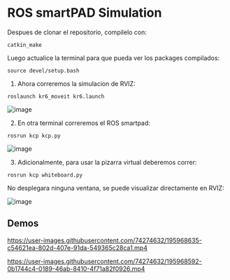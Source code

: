# ROS smartPAD Simulation

Despues de clonar el repositorio, compilelo con:

```
catkin_make
```
Luego actualice la terminal para que pueda ver los packages compilados:
```
source devel/setup.bash
```
1. Ahora correremos la simulacion de RVIZ:
```
roslaunch kr6_moveit kr6.launch
```
![image](https://user-images.githubusercontent.com/74274632/195968323-06e21508-8c71-4fd5-a5f3-be2323bc8766.png)

2. En otra terminal correremos el ROS smartpad:
```
rosrun kcp kcp.py
```
![image](https://user-images.githubusercontent.com/74274632/195968235-7fdbfff6-000a-4247-b761-246dc4b4b5ca.png)


3. Adicionalmente, para usar la pizarra virtual deberemos correr:

```
rosrun kcp whiteboard.py
```
No desplegara ninguna ventana, se puede visualizar directamente en RVIZ:

![image](https://user-images.githubusercontent.com/74274632/195968453-0f0f381b-517f-446b-b68a-e93ed5c56e22.png)

## Demos



https://user-images.githubusercontent.com/74274632/195968635-c54621ea-802d-407e-91da-549365c28ca1.mp4

https://user-images.githubusercontent.com/74274632/195968592-0b1744c4-0189-46ab-8410-4f71a82f0926.mp4

